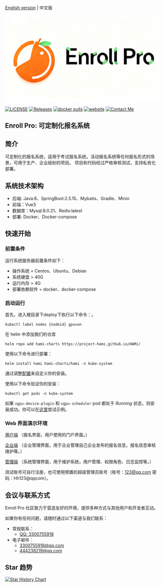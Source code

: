 [English version](README.md) | 中文版 

<img src="imgs/logo.png" width="600px">

[![LICENSE](https://img.shields.io/github/license/Gao-Ge-Ryan/enroll-pro)](/LICENSE)
[![Releases](https://img.shields.io/github/v/release/Gao-Ge-Ryan/enroll-pro)](https://github.com/Gao-Ge-Ryan/enroll-pro/releases/latest)
[![docker pulls](https://img.shields.io/docker/pulls/projecthami/hami.svg)](https://hub.docker.com/r/projecthami/hami)
[![website](https://img.shields.io/badge/官网-blue)](https://www.enrollpro.top)
[![Contact Me](https://img.shields.io/badge/联系我们-QQ：3300755918-blue)](https://www.enrollpro.top)

## Enroll Pro: 可定制化报名系统

## 简介

可定制化的报名系统，适用于考试报名系统，活动报名系统等任何报名形式的场景，可用于生产、企业级别的项目。 项目和代码经过严格审核测试，支持私有化部署。

## 系统技术架构

- 后端: Java:8、SpringBoot:2.5.15、Mybatis、Gradle、Minio
- 前端：Vue3
- 数据库：Mysql:8.0.21、Redis:latest
- 部署: Docker、Docker-compose

## 快速开始

### 前置条件

运行系统服务器前置条件如下：

- 操作系统 = Centos、Ubuntu、Debian
- 系统硬盘 > 40G
- 运行内存 > 4G
- 部署依赖软件 = docker、docker-compose

### 启动运行

首先，进入根目录下deploy下执行以下命令：。

```
kubectl label nodes {nodeid} gpu=on
```

在 helm 中添加我们的仓库

```
helm repo add hami-charts https://project-hami.github.io/HAMi/
```

使用以下命令进行部署：

```
helm install hami hami-charts/hami -n kube-system
```

通过调整[配置](docs/config.md)来自定义你的安装。

使用以下命令验证你的安装：

```
kubectl get pods -n kube-system
```

如果 `vgpu-device-plugin` 和 `vgpu-scheduler` pod 都处于 *Running* 状态，则安装成功。你可以在[这里](examples/nvidia/default_use.yaml)尝试示例。

### Web 界面演示环境

[用户端](https://www.enrollpro.top) （报名界面，用户使用的门户界面。）

[企业端](https://enterprise.enrollpro.top) （企业管理界面，用于企业管理自己企业发布的报名信息，报名信息审核维护等。）

[管理端](https://admin.enrollpro.top) （系统管理界面，用于维护系统，用户管理、权限角色、日志监控等。）

测试账号可自行注册，也可使用预置的超级管理员账号（账号：123@qq.com 密码：Hh123@qqcom）。

## 会议与联系方式

Enroll Pro 社区致力于营造友好的环境，提供多种方式与其他用户和开发者互动。

如果你有任何问题，请随时通过以下渠道与我们联系：

- 常规联系：
  - [QQ: 3300755918]()
- 电子邮件：
  - [3300755918@qq.com]()
  - [444238219@qq.com]()

## Star 趋势

[![Star History Chart](https://api.star-history.com/svg?repos=star-history/star-history,Gao-Ge-Ryan/enroll-pro&type=date&legend=top-left)](https://www.star-history.com/#star-history/star-history&Gao-Ge-Ryan/enroll-pro&type=date&legend=top-left)
